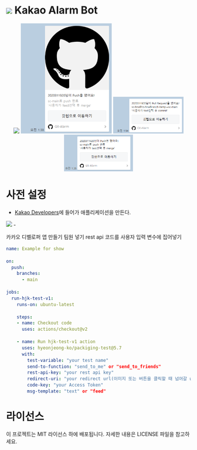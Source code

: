 # <img src="https://play-lh.googleusercontent.com/Ob9Ys8yKMeyKzZvl3cB9JNSTui1lJwjSKD60IVYnlvU2DsahysGENJE-txiRIW9_72Vd" style="height: 32px;"> Kakao Alarm Bot</div>

<div align="center">
<p>
<img src="https://github.com/hyeonjeong-ko/skku-git-assignment-1/assets/80453145/6298b61c-bdc0-41ff-b961-c483361170ec" style = "height: 300px;">
<img src="screenshots/feed_push.png" style = "height: 300px;">
<img src="screenshots/text_pull_request.png" style = "height: 100px;">
<img src="screenshots/text_push.png" style = "height: 100px;">
</p>
</div>

# 사전 설정

- [Kakao Developers](https://developers.kakao.com/)에 들어가 애플리케이션을 만든다.
<img src="https://developers.kakao.com/static/images/pc/txt_visual1.png" style = "width: 300px;">
- 


카카오 디벨로퍼
앱 만들기
팀원 넣기
rest api 코드를 사용자 입력 변수에 집어넣기


```yml
name: Example for show

on:
  push:
    branches:
      - main

jobs:
  run-hjk-test-v1:
    runs-on: ubuntu-latest
    
    steps:
    - name: Checkout code
      uses: actions/checkout@v2
      
    - name: Run hjk-test-v1 action
      uses: hyeonjeong-ko/packiging-test@5.7
      with:
        test-variable: "your test name"
        send-to-function: "send_to_me" or "send_to_friends"
        rest-api-key: "your rest api key" 
        redirect-uri: "your redirect url(이미지 또는 버튼을 클릭할 때 넘어갈 url)"
        code-key: "your Access Token"
        msg-template: "text" or "feed"
```

# 라이선스
이 프로젝트는 MIT 라이선스 하에 배포됩니다. 자세한 내용은 LICENSE 파일을 참고하세요.
